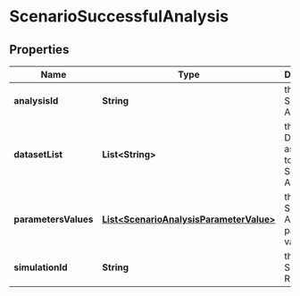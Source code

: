 

# ScenarioSuccessfulAnalysis


## Properties

Name | Type | Description | Notes
------------ | ------------- | ------------- | -------------
**analysisId** | **String** | the Simulator Analysis Id | 
**datasetList** | **List&lt;String&gt;** | the list of Dataset Id associated to this Scenario Analysis |  [optional]
**parametersValues** | [**List&lt;ScenarioAnalysisParameterValue&gt;**](ScenarioAnalysisParameterValue.md) | the list of Simulator Analysis parameters values |  [optional]
**simulationId** | **String** | the Simulation Run Id |  [optional] [readonly]



